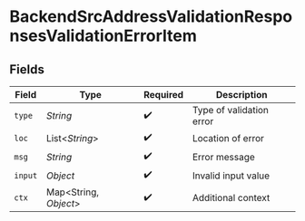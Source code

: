 # BackendSrcAddressValidationResponsesValidationErrorItem


## Fields

| Field                    | Type                     | Required                 | Description              |
| ------------------------ | ------------------------ | ------------------------ | ------------------------ |
| `type`                   | *String*                 | :heavy_check_mark:       | Type of validation error |
| `loc`                    | List\<*String*>          | :heavy_check_mark:       | Location of error        |
| `msg`                    | *String*                 | :heavy_check_mark:       | Error message            |
| `input`                  | *Object*                 | :heavy_check_mark:       | Invalid input value      |
| `ctx`                    | Map\<String, *Object*>   | :heavy_check_mark:       | Additional context       |